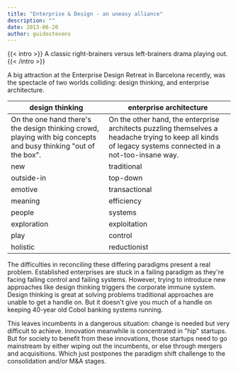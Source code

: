 ```yaml
---
title: "Enterprise & Design - an uneasy alliance"
description: ""
date: 2013-06-20
author: guidostevens
---
```


{{< intro >}}
A classic right-brainers versus left-brainers drama playing out.
{{< /intro >}}

A big attraction at the Enterprise Design Retreat in Barcelona recently,
was the spectacle of two worlds colliding: design thinking, and enterprise architecture.

| design thinking | enterprise architecture |
| --- | --- |
| On the one hand there's the design thinking crowd, playing with big concepts and busy thinking "out of the box". | On the other hand, the enterprise architects puzzling themselves a headache trying to keep all kinds of legacy systems connected in a not-too-insane way. |
| new | traditional |
| outside-in | top-down |
| emotive | transactional |
| meaning | efficiency |
| people | systems |
| exploration | exploitation |
| play | control |
| holistic | reductionist |

The difficulties in reconciling these differing paradigms present a real problem.
Established enterprises are stuck in a failing paradigm as they're facing failing control and failing systems.
However, trying to introduce new approaches like design thinking triggers the corporate immune system.
Design thinking is great at solving problems traditional approaches are unable to get a handle on.
But it doesn't give you much of a handle on keeping 40-year old Cobol banking systems running.

This leaves incumbents in a dangerous situation: change is needed but very difficult to achieve.
Innovation meanwhile is concentrated in "hip" startups. But for society to benefit from these innovations,
those startups need to go mainstream by either wiping out the incumbents, or else through
mergers and acquisitions. Which just postpones the paradigm shift challenge to the consolidation and/or M&A stages.
